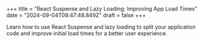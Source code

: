 +++
title = "React Suspense and Lazy Loading: Improving App Load Times"
date = "2024-09-04T09:47:48.849Z"
draft = false
+++

Learn how to use React Suspense and lazy loading to split your application code and improve initial load times for a better user experience.
        